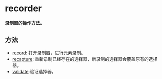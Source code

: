 # recorder 

**录制器的操作方法。**  

## 方法
- [record](./python/recorder/record.md): 打开录制器，进行元素录制。
- [recapture](./python/recorder/recapture.md): 重新录制已经存在的选择器，新录制的选择器会覆盖原有的选择器。
- [validate](./python/recorder/validate.md):验证选择器。

